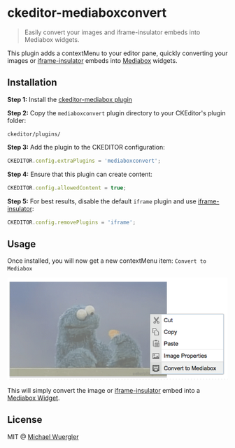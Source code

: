 # ckeditor-mediaboxconvert

> Easily convert your images and iframe-insulator embeds into Mediabox widgets.

This plugin adds a contextMenu to your editor pane, quickly converting your images or [iframe-insulator](https://github.com/radiovisual/ckeditor-iframeinsulator.git) embeds into [Mediabox](https://github.com/radiovisual/ckeditor-mediabox.git) widgets.
 
## Installation

**Step 1:** Install the [ckeditor-mediabox plugin](https://github.com/radiovisual/ckeditor-mediabox.git)
 
**Step 2:** Copy the `mediaboxconvert` plugin directory to your CKEditor's plugin folder:
```
ckeditor/plugins/
```

**Step 3:** Add the plugin to the CKEDITOR configuration:
```js
CKEDITOR.config.extraPlugins = 'mediaboxconvert';
```

**Step 4:** Ensure that this plugin can create content:
```js
CKEDITOR.config.allowedContent = true;
```

**Step 5:** For best results, disable the default `iframe` plugin and use [iframe-insulator](https://github.com/radiovisual/ckeditor-iframeinsulator.git):
```js
CKEDITOR.config.removePlugins = 'iframe';
```

## Usage

Once installed, you will now get a new contextMenu item: `Convert to Mediabox`

![toolbar screenshot](media/screenshot.png)

This will simply convert the image or [iframe-insulator](https://github.com/radiovisual/ckeditor-iframeinsulator.git) embed into a [Mediabox Widget](https://github.com/radiovisual/ckeditor-mediabox.git).  

## License

MIT @ [Michael Wuergler](http://numetriclabs.com)
